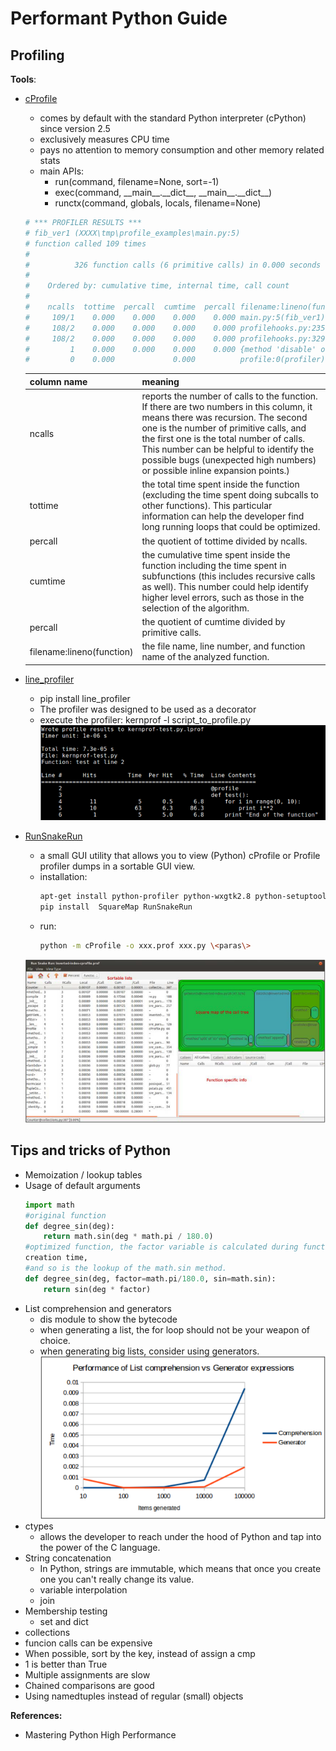 # Performant Python Guide

## Profiling
**Tools**:
- [cProfile](https://docs.python.org/2/library/profile.html)
    + comes by default with the standard Python interpreter (cPython) since version 2.5
    + exclusively measures CPU time
    + pays no attention to memory consumption and other memory related stats
    + main APIs:
        * run(command, filename=None, sort=-1)
        * exec(command, \_\_main\_\_.\_\_dict\_\_, \_\_main\_\_.\_\_dict\_\_)
        * runctx(command, globals, locals, filename=None)
    
    ```python
    # *** PROFILER RESULTS ***
    # fib_ver1 (XXXX\tmp\profile_examples\main.py:5)
    # function called 109 times
    #
    #          326 function calls (6 primitive calls) in 0.000 seconds
    #
    #    Ordered by: cumulative time, internal time, call count
    #
    #    ncalls  tottime  percall  cumtime  percall filename:lineno(function)
    #     109/1    0.000    0.000    0.000    0.000 main.py:5(fib_ver1)
    #     108/2    0.000    0.000    0.000    0.000 profilehooks.py:235(new_fn)
    #     108/2    0.000    0.000    0.000    0.000 profilehooks.py:329(__call__)
    #         1    0.000    0.000    0.000    0.000 {method 'disable' of '_lsprof.Profiler' objects}
    #         0    0.000             0.000          profile:0(profiler)
    ```

    | column name | meaning |
    | ----------- | ------- |
    | ncalls | reports the number of calls to the function. If there are two numbers in this column, it means there was recursion. The second one is the number of primitive calls, and the first one is the total number of calls. This number can be helpful to identify the possible bugs (unexpected high numbers) or possible inline expansion points.) |
    | tottime | the total time spent inside the function (excluding the time spent doing subcalls to other functions). This particular information can help the developer find long running loops that could be optimized. |
    | percall | the quotient of tottime divided by ncalls. |
    | cumtime | the cumulative time spent inside the function including the time spent in subfunctions (this includes recursive calls as well). This number could help identify higher level errors, such as those in the selection of the algorithm. |
    | percall | the quotient of cumtime divided by primitive calls. |
    | filename:lineno(function) |  the file name, line number, and function name of the analyzed function. |

- [line_profiler](https://github.com/rkern/line_profiler)
    + pip install line_profiler
    + The profiler was designed to be used as a decorator
    + execute the profiler: kernprof -l script_to_profile.py
    ![lp](pics/line_profiler.png)

- [RunSnakeRun](http://www.vrplumber.com/programming/runsnakerun/)
    + a small GUI utility that allows you to view (Python) cProfile or Profile profiler dumps in a sortable GUI view.
    + installation:
        ```sh
        apt-get install python-profiler python-wxgtk2.8 python-setuptools
        pip install  SquareMap RunSnakeRun
        ```
    + run:
        ```sh
        python -m cProfile -o xxx.prof xxx.py \<paras\>
        ```
    ![png](pics/rsr.png)

## Tips and tricks of Python
- Memoization / lookup tables
- Usage of default arguments
    ```python
    import math 
    #original function
    def degree_sin(deg):
        return math.sin(deg * math.pi / 180.0)
    #optimized function, the factor variable is calculated during function 
    creation time, 
    #and so is the lookup of the math.sin method.
    def degree_sin(deg, factor=math.pi/180.0, sin=math.sin):
        return sin(deg * factor)
    ```
- List comprehension and generators
    + dis module to show the bytecode
    + when generating a list, the for loop should not be your weapon of choice.
    + when generating big lists, consider using generators.
    ![png](pics/perf1.png)
- ctypes
    + allows the developer to reach under the hood of Python and tap into the power of the C language.
- String concatenation
    + In Python, strings are immutable, which means that once you create one you can't really change its value.
    + variable interpolation
    + join
- Membership testing
    + set and dict
- collections
- funcion calls can be expensive
- When possible, sort by the key, instead of assign a cmp
- 1 is better than True
- Multiple assignments are slow
- Chained comparisons are good
- Using namedtuples instead of regular (small) objects


**References:**
- Mastering Python High Performance
